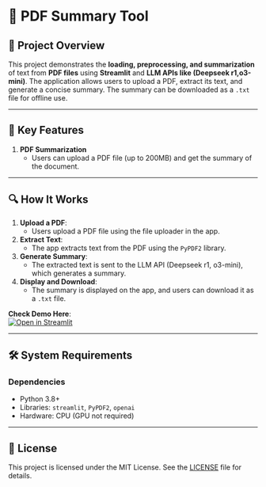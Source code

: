 # 📄 PDF Summary Tool  

## 📌 Project Overview  
This project demonstrates the **loading, preprocessing, and summarization** of text from **PDF files** using **Streamlit** and **LLM APIs like (Deepseek r1,o3-mini)**. The application allows users to upload a PDF, extract its text, and generate a concise summary. The summary can be downloaded as a `.txt` file for offline use.  

---

## 🚀 Key Features  
1. **PDF Summarization**  
   - Users can upload a PDF file (up to 200MB) and get the summary of the document.  

---

## 🔍 How It Works  
1. **Upload a PDF**:  
   - Users upload a PDF file using the file uploader in the app.  
2. **Extract Text**:  
   - The app extracts text from the PDF using the `PyPDF2` library.  
3. **Generate Summary**:  
   - The extracted text is sent to the LLM API (Deepseek r1, o3-mini), which generates a summary.  
4. **Display and Download**:  
   - The summary is displayed on the app, and users can download it as a `.txt` file.  

**Check Demo Here**:  
[![Open in Streamlit](https://static.streamlit.io/badges/streamlit_badge_black_white.svg)](https://pdfdeepv1.streamlit.app/)  

---

## 🛠 System Requirements  

### Dependencies  
- Python 3.8+  
- Libraries: `streamlit`, `PyPDF2`, `openai`  
- Hardware: CPU (GPU not required)  

---

## 📄 License  
This project is licensed under the MIT License. See the [LICENSE](LICENSE) file for details.  
